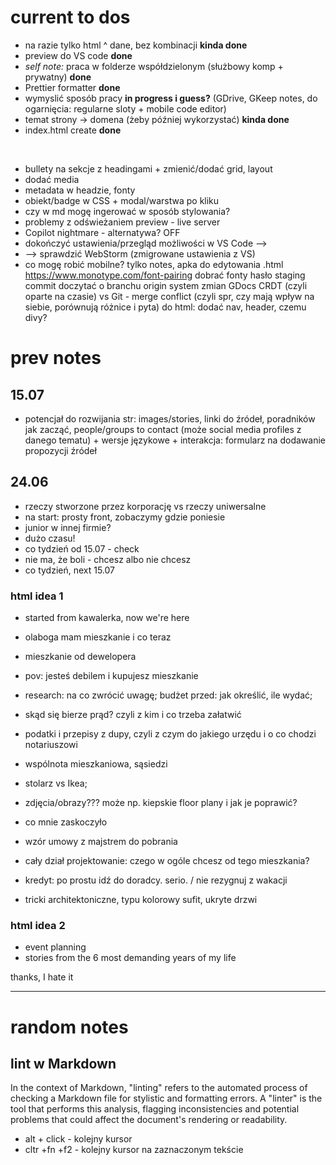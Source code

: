 # current to dos

- na razie tylko html ^ dane, bez kombinacji **kinda done**
- preview do VS code **done**
- _self note:_ praca w folderze współdzielonym (służbowy komp + prywatny) **done**
- Prettier formatter **done**
- wymyslić sposób pracy **in progress i guess?** (GDrive, GKeep notes, do ogarnięcia: regularne sloty + mobile code editor)
- temat strony -> domena (żeby później wykorzystać) **kinda done**
- index.html create **done**

<br>

- bullety na sekcje z headingami + zmienić/dodać grid, layout
- dodać media
- metadata w headzie, fonty
- obiekt/badge w CSS + modal/warstwa po kliku
- czy w md mogę ingerować w sposób stylowania?
- problemy z odświeżaniem preview - live server
- Copilot nightmare - alternatywa? OFF
- dokończyć ustawienia/przegląd możliwości w VS Code -->
- --> sprawdzić WebStorm (zmigrowane ustawienia z VS)
- co mogę robić mobilne? tylko notes, apka do edytowania .html
  https://www.monotype.com/font-pairing dobrać fonty
  hasło staging commit
  doczytać o branchu origin
  system zmian GDocs CRDT (czyli oparte na czasie) vs Git - merge conflict (czyli spr, czy mają wpływ na siebie, porównują różnice i pyta)
  do html: dodać nav, header, czemu divy?

# prev notes

## 15.07

- potencjał do rozwijania str: images/stories, linki do źródeł, poradników jak zacząć, people/groups to contact (może social media profiles z danego tematu) + wersje językowe + interakcja: formularz na dodawanie propozycji źródeł

## 24.06

- rzeczy stworzone przez korporację vs rzeczy uniwersalne
- na start: prosty front, zobaczymy gdzie poniesie
- junior w innej firmie?
- dużo czasu!
- co tydzień od 15.07 - check
- nie ma, że boli - chcesz albo nie chcesz
- co tydzień, next 15.07

### html idea 1

- started from kawalerka, now we're here
- olaboga mam mieszkanie i co teraz
- mieszkanie od dewelopera
- pov: jesteś debilem i kupujesz mieszkanie

- research: na co zwrócić uwagę; budżet przed: jak określić, ile wydać;
- skąd się bierze prąd? czyli z kim i co trzeba załatwić
- podatki i przepisy z dupy, czyli z czym do jakiego urzędu i o co chodzi notariuszowi
- wspólnota mieszkaniowa, sąsiedzi
- stolarz vs Ikea;
- zdjęcia/obrazy??? może np. kiepskie floor plany i jak je poprawić?
- co mnie zaskoczyło
- wzór umowy z majstrem do pobrania
- cały dział projektowanie: czego w ogóle chcesz od tego mieszkania?
- kredyt: po prostu idź do doradcy. serio. / nie rezygnuj z wakacji
- tricki architektoniczne, typu kolorowy sufit, ukryte drzwi

### html idea 2

- event planning
- stories from the 6 most demanding years of my life

thanks, I hate it

<hr>

# random notes

## lint w Markdown

In the context of Markdown, "linting" refers to the automated process of checking a Markdown file for stylistic and formatting errors. A "linter" is the tool that performs this analysis, flagging inconsistencies and potential problems that could affect the document's rendering or readability.

- alt + click - kolejny kursor
- cltr +fn +f2 - kolejny kursor na zaznaczonym tekście
